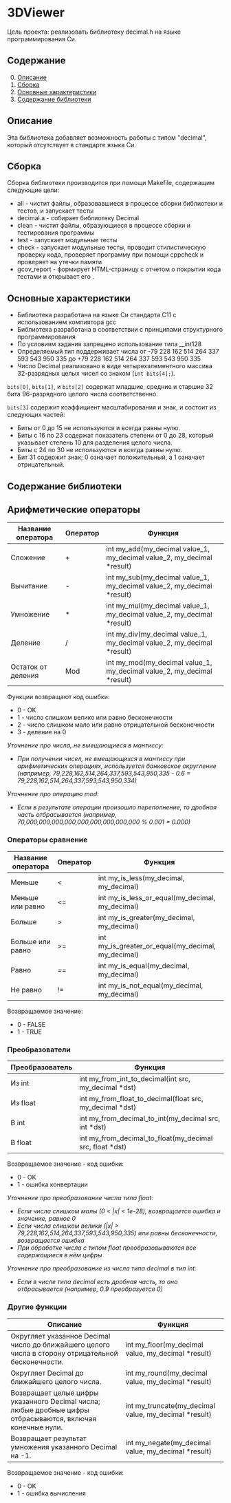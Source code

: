 # 3DViewer
Цель проекта: реализовать библиотеку decimal.h на языке программирования Си.

## Содержание

0. [Описание](#Описание)
1. [Сборка](#Сборка)
2. [Основные характеристики](#Основные-характеристики)
3. [Содержание библиотеки](#Содержание-библиотеки)


## Описание

Эта библиотека добавляет возможность работы с типом "decimal", который отсутствует в стандарте языка Си.

## Сборка

Сборка библиотеки производится при помощи Makefile, содержащим следующие цели:
- all - чистит файлы, образовавшиеся в процессе сборки библиотеки и тестов, и запускает тесты
- decimal.a - собирает библиотеку Decimal
- clean - чистит файлы, образующиеся в процессе сборки и тестирования программы
- test - запускает модульные тесты
- check - запускает модульные тесты, проводит стилистическую проверку кода, проверяет программу при помощи cppcheck и проверяет на утечки памяти
- gcov_report - формирует HTML-страницу с отчетом о покрытии кода тестами и открывает его .

## Основные характеристики

- Библиотека разработана на языке Си стандарта C11 с использованием компиятора gcc
- Библиотека разработана в соответствии с принципами структурного программирования
- По условиям задания запрещено использование типа __int128
- Определяемый тип поддерживает числа от -79 228 162 514 264 337 593 543 950 335 до +79 228 162 514 264 337 593 543 950 335
- Число Decimal реализовано в виде четырехэлементного массива 32-разрядных целых чисел со знаком (`int bits[4];`).

`bits[0]`, `bits[1]`, и `bits[2]` содержат младшие, средние и старшие 32 бита 96-разрядного целого числа соответственно.

`bits[3]` содержит коэффициент масштабирования и знак, и состоит из следующих частей:
- Биты от 0 до 15 не используются и всегда равны нулю.
- Биты с 16 по 23 содержат показатель степени от 0 до 28, который указывает степень 10 для разделения целого числа.
- Биты с 24 по 30 не используются и всегда равны нулю.
- Бит 31 содержит знак; 0 означает положительный, а 1 означает отрицательный.

## Содержание библиотеки

## Арифметические операторы

| Название оператора | Оператор  | Функция                                                                    | 
| ------ | ------ |----------------------------------------------------------------------------|
| Сложение | + | int my_add(my_decimal value_1, my_decimal value_2, my_decimal *result)  |
| Вычитание | - | int my_sub(my_decimal value_1, my_decimal value_2, my_decimal *result) |
| Умножение | * | int my_mul(my_decimal value_1, my_decimal value_2, my_decimal *result) | 
| Деление | / | int my_div(my_decimal value_1, my_decimal value_2, my_decimal *result) |
| Остаток от деления | Mod | int my_mod(my_decimal value_1, my_decimal value_2, my_decimal *result) |

Функции возвращают код ошибки:
- 0 - OK
- 1 - число слишком велико или равно бесконечности
- 2 - число слишком мало или равно отрицательной бесконечности
- 3 - деление на 0

*Уточнение про числа, не вмещающиеся в мантиссу:*
- *При получении чисел, не вмещающихся в мантиссу при арифметических операциях, используется банковское округление (например, 79,228,162,514,264,337,593,543,950,335 - 0.6 = 79,228,162,514,264,337,593,543,950,334)*

*Уточнение про операцию mod:*
- *Если в результате операции произошло переполнение, то дробная часть отбрасывается (например, 70,000,000,000,000,000,000,000,000,000 % 0.001 = 0.000)*


### Операторы сравнение

| Название оператора | Оператор  | Функция | 
| ------ | ------ | ------ |
| Меньше  | < | int my_is_less(my_decimal, my_decimal) |
| Меньше или равно | <= | int my_is_less_or_equal(my_decimal, my_decimal) | 
| Больше | \> |  int my_is_greater(my_decimal, my_decimal) |
| Больше или равно | \>= | int my_is_greater_or_equal(my_decimal, my_decimal) | 
| Равно | == |  int my_is_equal(my_decimal, my_decimal) |
| Не равно | != |  int my_is_not_equal(my_decimal, my_decimal) |

Возвращаемое значение:
- 0 - FALSE
- 1 - TRUE

### Преобразователи

| Преобразователь | Функция | 
| ------ | ------ |
| Из int | int my_from_int_to_decimal(int src, my_decimal *dst) |
| Из float  | int my_from_float_to_decimal(float src, my_decimal *dst) |
| В int  | int my_from_decimal_to_int(my_decimal src, int *dst) |
| В float  | int my_from_decimal_to_float(my_decimal src, float *dst) |

Возвращаемое значение - код ошибки:
- 0 - OK
- 1 - ошибка конвертации

*Уточнение про преобразование числа типа float:*
- *Если числа слишком малы (0 < |x| < 1e-28), возвращается ошибка и значение, равное 0*
- *Если числа слишком велики (|x| > 79,228,162,514,264,337,593,543,950,335) или равны бесконечности, возвращается ошибка*
- *При обработке числа с типом float преобразовываются все содержащиеся в нём цифры*

*Уточнение про преобразование из числа типа decimal в тип int:*
- *Если в числе типа decimal есть дробная часть, то она отбрасывается (например, 0.9 преобразуется 0)*


### Другие функции

| Описание | Функция                                                  | 
| ------ |----------------------------------------------------------|
| Округляет указанное Decimal число до ближайшего целого числа в сторону отрицательной бесконечности. | int my_floor(my_decimal value, my_decimal *result)    |	
| Округляет Decimal до ближайшего целого числа. | int my_round(my_decimal value, my_decimal *result)    |
| Возвращает целые цифры указанного Decimal числа; любые дробные цифры отбрасываются, включая конечные нули. | int my_truncate(my_decimal value, my_decimal *result) |
| Возвращает результат умножения указанного Decimal на -1. | int my_negate(my_decimal value, my_decimal *result)   |

Возвращаемое значение - код ошибки:
- 0 - OK
- 1 - ошибка вычисления